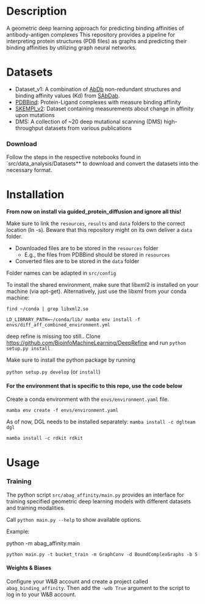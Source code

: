 # Description

A geometric deep learning approach for predicting binding affinities of antibody-antigen complexes
This repository provides a pipeline for interpreting protein structures (PDB files) as graphs and predicting their binding affinities by utilizing graph neural networks.

# Datasets
- Dataset_v1: A combination of [AbDb](http://www.abybank.org/abdb/) non-redundant structures and binding affinity values (Kd) from [SAbDab](http://opig.stats.ox.ac.uk/webapps/newsabdab/sabdab/).
- [PDBBind](http://www.pdbbind.org.cn/): Protein-Ligand complexes with measure binding affinity
- [SKEMPI_v2](https://life.bsc.es/pid/skempi2): Dataset containing measurements about change in affinity upon mutations
- DMS: A collection of ~20 deep mutational scanning (DMS) high-throughput datasets from various publications

### Download

Follow the steps in the respective notebooks found in `src/data_analysis/Datasets** to download and convert the datasets into the necessary format.

# Installation

**From now on install via guided_protein_diffusion and ignore all this!**


Make sure to link the `resources`, `results` and `data` folders to the correct location (ln -s). Beware that this repository might on its own deliver a `data` folder.

- Downloaded files are to be stored in the `resources` folder
  - E.g., the files from PDBBind should be stored in `resources`
- Converted files are to be stored in the `data` folder

Folder names can be adapted in `src/config`

To install the shared environment, make sure that libxml2 is installed on your machine (via apt-get). Alternatively, just use the libxml from your conda machine:

`find ~/conda | grep libxml2.so` 

`LD_LIBRARY_PATH=~/conda/lib/ mamba env install -f envs/diff_aff_combined_environment.yml`

deep refine is missing too still.. Clone https://github.com/BioinfoMachineLearning/DeepRefine and run `python setup.py install`

Make sure to install the python package by running

`python setup.py develop` (or `install`)

#### For the environment that is specific to this repo, use the code below

Create a conda environment with the `envs/environment.yaml` file.

`mamba env create -f envs/environment.yaml`

As of now, DGL needs to be installed separately:
`mamba install -c dglteam dgl`

`mamba install -c rdkit rdkit`


# Usage

### Training

The python script `src/abag_affinity/main.py` provides an interface for training specified geometric deep learning models
with different datasets and training modalities.

Call `python main.py --help` to show available options.

Example:

python -m abag_affinity.main

`python main.py -t bucket_train -m GraphConv -d BoundComplexGraphs -b 5`

#### Weights & Biases
Configure your W&B account and create a project called `abag_binding_affinity`. Then add the `-wdb True` argument to the script to log in to your W&B account.
